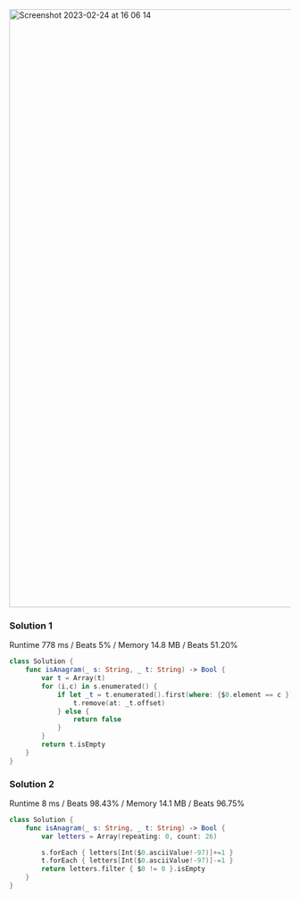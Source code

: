 <img width="1072" alt="Screenshot 2023-02-24 at 16 06 14" src="https://user-images.githubusercontent.com/73763976/221227611-ead17a34-c885-476b-85d4-9632764c2f26.png">

### Solution 1
Runtime 778 ms / Beats 5% / Memory 14.8 MB / Beats 51.20%
```swift
class Solution {
    func isAnagram(_ s: String, _ t: String) -> Bool {
        var t = Array(t)
        for (i,c) in s.enumerated() {
            if let _t = t.enumerated().first(where: {$0.element == c }) { 
                t.remove(at: _t.offset)
            } else { 
                return false
            }
        }
        return t.isEmpty
    }
}
```

### Solution 2
Runtime 8 ms / Beats 98.43% / Memory 14.1 MB / Beats 96.75%

```swift
class Solution {
    func isAnagram(_ s: String, _ t: String) -> Bool {
        var letters = Array(repeating: 0, count: 26)

        s.forEach { letters[Int($0.asciiValue!-97)]+=1 }
        t.forEach { letters[Int($0.asciiValue!-97)]-=1 }
        return letters.filter { $0 != 0 }.isEmpty
    }
}
```
